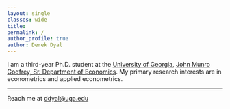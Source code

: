 ```yaml
---
layout: single
classes: wide
title: 
permalink: /
author_profile: true
author: Derek Dyal
---
```


I am a third-year Ph.D. student at the [University of Georgia](https://www.uga.edu/), [John Munro Godfrey, Sr. Department of Economics](https://www.terry.uga.edu/economics/). My primary research interests are in econometrics and applied econometrics. 

---

Reach me at <a href="mailto:ddyal@uga.edu">ddyal@uga.edu</a>

<br>

